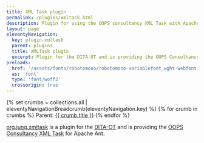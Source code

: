```yaml
---
title: XML Task plugin
permalink: /plugins/xmltask.html
description: Plugin for using the OOPS consultancy XML Task with Apache Ant.
layout: page
eleventyNavigation:
  key: plugin-xmltask
  parent: plugins
  title: XMLTask plugin
  excerpt: Plugin for the DITA-OT and is providing the OOPS Consultancy XML ask for Apache Ant
preloads:
  href: '/assets/fonts/robotomono/robotomono-variablefont_wght-webfont.woff2'
  as: 'font'
  type: 'font/woff2'
  crossorigin: true
---
```


{% set crumbs = collections.all | eleventyNavigationBreadcrumb(eleventyNavigation.key) %}
{% for crumb in crumbs %}
Parent: <a class="crumb" href="{{ crumb.url | url }}">{{ crumb.title }}</a>
{% endfor %}

[org.jung.xmltask](https://github.com/stefan-jung/org.jung.xmltask) is a plugin for the [DITA-OT](https://www.dita-ot.org/) and is providing the [OOPS Consultancy XML Task](http://www.oopsconsultancy.com/software/xmltask/) for Apache Ant.
